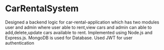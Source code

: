 # CarRentalSystem
Designed a backend logic for car-rental-application which has two modules user and admin where user able to rent,view cars and admin can able to add,delete,update cars available to rent.
Implemented using Node.js and Express.js. MongoDB is used for Database.
Used JWT for user authentication
